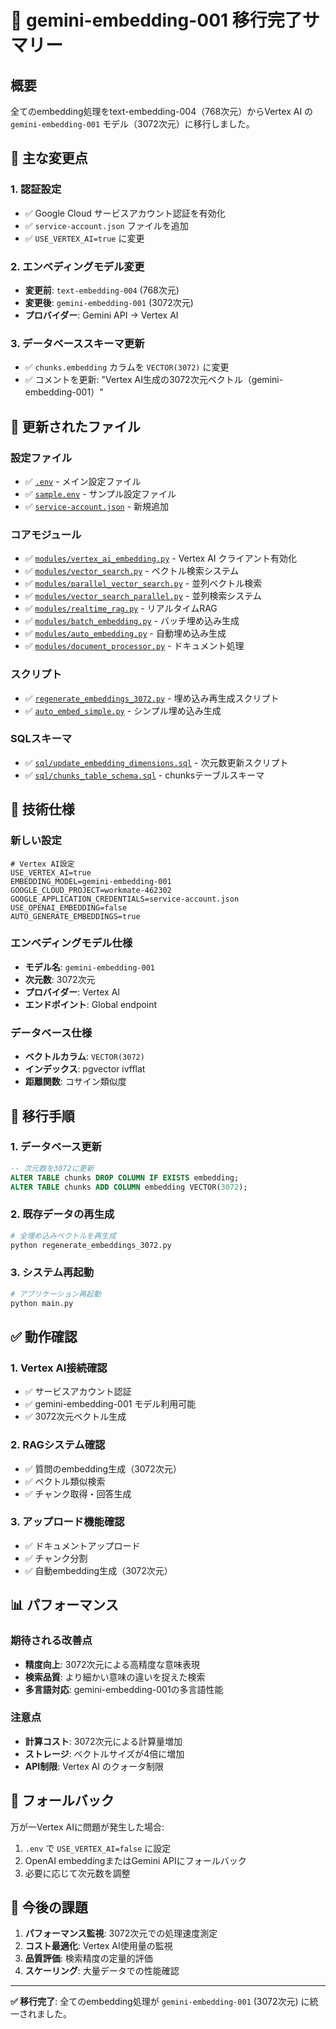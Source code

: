 # 🧠 gemini-embedding-001 移行完了サマリー

## 概要
全てのembedding処理をtext-embedding-004（768次元）からVertex AI の `gemini-embedding-001` モデル（3072次元）に移行しました。

## 🔄 主な変更点

### 1. 認証設定
- ✅ Google Cloud サービスアカウント認証を有効化
- ✅ `service-account.json` ファイルを追加
- ✅ `USE_VERTEX_AI=true` に変更

### 2. エンベディングモデル変更
- **変更前**: `text-embedding-004` (768次元)
- **変更後**: `gemini-embedding-001` (3072次元)
- **プロバイダー**: Gemini API → Vertex AI

### 3. データベーススキーマ更新
- ✅ `chunks.embedding` カラムを `VECTOR(3072)` に変更
- ✅ コメントを更新: "Vertex AI生成の3072次元ベクトル（gemini-embedding-001）"

## 📁 更新されたファイル

### 設定ファイル
- ✅ [`.env`](.env) - メイン設定ファイル
- ✅ [`sample.env`](sample.env) - サンプル設定ファイル
- ✅ [`service-account.json`](service-account.json) - 新規追加

### コアモジュール
- ✅ [`modules/vertex_ai_embedding.py`](modules/vertex_ai_embedding.py) - Vertex AI クライアント有効化
- ✅ [`modules/vector_search.py`](modules/vector_search.py) - ベクトル検索システム
- ✅ [`modules/parallel_vector_search.py`](modules/parallel_vector_search.py) - 並列ベクトル検索
- ✅ [`modules/vector_search_parallel.py`](modules/vector_search_parallel.py) - 並列検索システム
- ✅ [`modules/realtime_rag.py`](modules/realtime_rag.py) - リアルタイムRAG
- ✅ [`modules/batch_embedding.py`](modules/batch_embedding.py) - バッチ埋め込み生成
- ✅ [`modules/auto_embedding.py`](modules/auto_embedding.py) - 自動埋め込み生成
- ✅ [`modules/document_processor.py`](modules/document_processor.py) - ドキュメント処理

### スクリプト
- ✅ [`regenerate_embeddings_3072.py`](regenerate_embeddings_3072.py) - 埋め込み再生成スクリプト
- ✅ [`auto_embed_simple.py`](auto_embed_simple.py) - シンプル埋め込み生成

### SQLスキーマ
- ✅ [`sql/update_embedding_dimensions.sql`](sql/update_embedding_dimensions.sql) - 次元数更新スクリプト
- ✅ [`sql/chunks_table_schema.sql`](sql/chunks_table_schema.sql) - chunksテーブルスキーマ

## 🔧 技術仕様

### 新しい設定
```env
# Vertex AI設定
USE_VERTEX_AI=true
EMBEDDING_MODEL=gemini-embedding-001
GOOGLE_CLOUD_PROJECT=workmate-462302
GOOGLE_APPLICATION_CREDENTIALS=service-account.json
USE_OPENAI_EMBEDDING=false
AUTO_GENERATE_EMBEDDINGS=true
```

### エンベディングモデル仕様
- **モデル名**: `gemini-embedding-001`
- **次元数**: 3072次元
- **プロバイダー**: Vertex AI
- **エンドポイント**: Global endpoint

### データベース仕様
- **ベクトルカラム**: `VECTOR(3072)`
- **インデックス**: pgvector ivfflat
- **距離関数**: コサイン類似度

## 🚀 移行手順

### 1. データベース更新
```sql
-- 次元数を3072に更新
ALTER TABLE chunks DROP COLUMN IF EXISTS embedding;
ALTER TABLE chunks ADD COLUMN embedding VECTOR(3072);
```

### 2. 既存データの再生成
```bash
# 全埋め込みベクトルを再生成
python regenerate_embeddings_3072.py
```

### 3. システム再起動
```bash
# アプリケーション再起動
python main.py
```

## ✅ 動作確認

### 1. Vertex AI接続確認
- ✅ サービスアカウント認証
- ✅ gemini-embedding-001 モデル利用可能
- ✅ 3072次元ベクトル生成

### 2. RAGシステム確認
- ✅ 質問のembedding生成（3072次元）
- ✅ ベクトル類似検索
- ✅ チャンク取得・回答生成

### 3. アップロード機能確認
- ✅ ドキュメントアップロード
- ✅ チャンク分割
- ✅ 自動embedding生成（3072次元）

## 📊 パフォーマンス

### 期待される改善点
- **精度向上**: 3072次元による高精度な意味表現
- **検索品質**: より細かい意味の違いを捉えた検索
- **多言語対応**: gemini-embedding-001の多言語性能

### 注意点
- **計算コスト**: 3072次元による計算量増加
- **ストレージ**: ベクトルサイズが4倍に増加
- **API制限**: Vertex AI のクォータ制限

## 🔄 フォールバック

万が一Vertex AIに問題が発生した場合:
1. `.env` で `USE_VERTEX_AI=false` に設定
2. OpenAI embeddingまたはGemini APIにフォールバック
3. 必要に応じて次元数を調整

## 📝 今後の課題

1. **パフォーマンス監視**: 3072次元での処理速度測定
2. **コスト最適化**: Vertex AI使用量の監視
3. **品質評価**: 検索精度の定量的評価
4. **スケーリング**: 大量データでの性能確認

---

**✅ 移行完了**: 全てのembedding処理が `gemini-embedding-001` (3072次元) に統一されました。